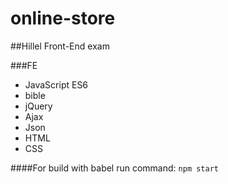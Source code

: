 # online-store
##Hillel Front-End exam

###FE
* JavaScript ES6
* bible
* jQuery
* Ajax
* Json
* HTML
* CSS

####For build with babel run command: 
`npm start`